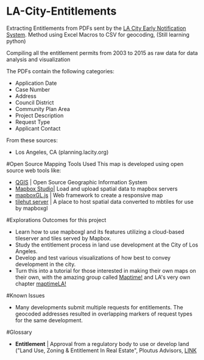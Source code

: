 # LA-City-Entitlements
Extracting Entitlements from PDFs sent by the [LA City Early Notification System](http://parc3.lacity.org/ens/).
Method using Excel Macros to CSV for geocoding, (Still learning python)

Compiling all the entitlement permits from 2003 to 2015 as raw data for data analysis and visualization

The PDFs contain the following categories:

  * Application Date
  * Case Number
  * Address
  * Council District
  * Community Plan Area
  * Project Description
  * Request Type
  * Applicant Contact

From these sources:

  * Los Angeles, CA (planning.lacity.org)

#Open Source Mapping Tools Used
This map is developed using open source web tools like:

 * [QGIS](www.qgis.org) | Open Source Geographic Information System
 * [Mapbox Studio](https://www.mapbox.com/)| Load and upload spatial data to mapbox servers
 * [mapboxGL.js](https://www.mapbox.com/blog/mapbox-gl/) | Web framework to create a responsive map
 * [tilehut server](https://github.com/b-g/tilehut) | A place to host spatial data converted to mbtiles for use by mapboxgl
 
#Explorations
Outcomes for this project 
* Learn how to use mapboxgl and its features utilizing a cloud-based tileserver and tiles served by Mapbox. 
* Study the entitlement process in land use development at the City of Los Angeles.
* Develop and test various visualizations of how best to convey development in the city.
* Turn this into a tutorial for those interested in making their own maps on their own, with the amazing group called [Maptime!](wwww.maptime.io) and LA's very own chapter [maptimeLA!](https://twitter.com/MAPTIMELA)

#Known Issues
* Many developments submit multiple requests for entitlements. The geocoded addresses resulted in overlapping markers of request types for the same development.

#Glossary
*  **Entitlement** | Approval from a regulatory body to use or develop land ("Land Use, Zoning & Entitlement In Real Estate", Ploutus Advisors, [LINK](http://www.slideshare.net/adnantapia/land-use-zoning-entitlement-45244604)
